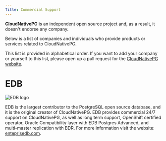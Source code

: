 ```yaml
---
Title: Commercial Support
---
```


**CloudNativePG** is an independent open source project and, as a result, it
doesn't endorse any company.

Below is a list of companies and individuals who provide products or services
related to CloudNativePG.

This list is provided in alphabetical order. If you want to add your company or
yourself to this list, please open up a pull request for the
[CloudNativePG website](https://github.com/cloudnative-pg/cloudnative-pg).

# EDB

![EDB logo](logo/edb.png)

EDB is the largest contributor to the PostgreSQL open source database, and it is the original creator of CloudNativePG. EDB provides commercial 24/7 support on CloudNativePG, as well as long term support, OpenShift certified operator,
Oracle Compatibility layer with EDB Postgres Advanced, and multi-master replication with BDR. For more information visit the website: [enteprisedb.com](https://enterprisedb.com/).

